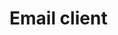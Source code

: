 # Email client

<div style="width:100%;height:100%;padding-bottom:6em;display:flex;justify-content:flex-end;">
  <p style="text-align: center;margin-top:auto;">By Augustinas Jokubauskas 2018</p>
</div>

---

## Document introduction

Email is considered as a medium that provides maximum reach for minimal investment and has served as an essential element of many marketing campaigns across all industries. Especially now, when more people than ever are getting access to internet. As developers we want the email clients to be easy and comfortable to use, but how do we do that?

### Solution

By using ethnomethodology and field work to observe paper mail handling workflow at home to get the insight of human behaviour in dealing with mail. Paper mail can differ from home to home, so we will be observing behaviours to determine, what functionality does our email client require. We will also be using the data collected by Richard Harper and his book "Inside the Smart Home"

---

## Informal requirements report

### The common approach to handling mail at home

Mail arrives at a delivery point

> Our client needs to have an entry point which the emails will be sent to. Always has to be one and all users should have access to it.

Mail is collected and placed to a shared space

> Our client needs a shared space which users have access to and can sort the mail that was directed to the house or to a specific user. Also directed mail can not be open by anyone else than the specified receiver, which means the system needs an authentication system

Mail is sorted and spam is gotten rid of

> Our client should be able to show visual queues for emails, so that obvious spam letter can be gotten rid of and mail can be sorted into relative groups based on importance. Users should also be able to assign letters to other users.

Mail is viewed by the receiver in private

> Our client should allow for separate user accounts which have unique identifications for storing emails, so that privacy is maintained.

---

Mail that does not require immediate action is placed somewhere where it can be dealt with later on

> Our client needs to be able to make reminders about mail and allow users to set dates when to be reminded of the mail

Mail that does not require to be dealt with is put away

> Our client should allow users to move email into long term storage, where it would not interfere with new incoming email

Mail that is unique (birthday, holiday, thank you cards etc. )

> Our client should allow users to create email storage groups for separating email.

---

### Findings by Richard Harper

Small scale survey has shown that women will share up to 57 per cent of the letters addressed to them (this includes all types of letters from personal to direct mail)

> Our client should allow to share email contents between users.

Parents will not only sift out what they believe their children should or should not receive; sometimes they will ensure that their children know that this is being done

> Our client should be able to handle priveleges and permissions, so that some users can view all of the email and send it out to other users

Sharing may be supported in a sequential process with e-mail,when for example, a mother and child take turns with a screen. Alternatively, email can be shared concurrently, with various members of the household having their own screens in various places.

> Our client should be accessible from multiple devices and be able to read different data in parallel.

Imagine a scenario where an organisation using paper-mail recognises that some types of information or product offering should be sent to the household, rather than to some particular person within a household.

> Our client should have a house address, which can accept all incomming mail, that then can be further spread out

---

### Additional improvements

The household can receive a lot of spam mail. And it needs to be dealth with

> Out system should allow users to tag mail senders as spam, so the mail can be filtered out

---

## Functional requirements of the system

| ID      |                                          Requirement                                           |
| ------- | :--------------------------------------------------------------------------------------------: |
| FREQ-1  |    System should have an entry point (email address) for all letters sent to house address     |
| FREQ-2  |                    All users should have access to systems collection point                    |
| FREQ-3  |          System should have a visual interface, where all emails should be displayed           |
| FREQ-4  | System should have user system, where people can register with their name,surname and password |
| FREQ-5  |                   System should only the recipients of the email to open it                    |
| FREQ-6  |                    System should allow users to assign email to other users                    |
| FREQ-7  |                 System should allow openning email that was sent to the house                  |
| FREQ-8  |                              System should allow to delete emails                              |
| FREQ-9  |                 System should allow to preview contents of email sent to house                 |
| FREQ-10 |                  System should should have a grouping system for house email                   |
| FREQ-10 |          System should should allow users to access their email from multiple devices          |
| FREQ-11 |                      System should be able to set reminders about emails                       |
| FREQ-12 |                        System should have long term storage for emails                         |
| FREQ-13 |                           System should have ability to group emails                           |
| FREQ-14 |                   System should allow users to share emails with other users                   |
| FREQ-15 |                            System should have a permissions system                             |
| FREQ-16 |       System should allow users to monitor incomming mail if they have right permissions       |
| FREQ-17 |                    System should allow multiple users to use system at once                    |

---

## Non-functional requirements of the system

| ID      |                                           Requirement                                            |
| ------- | :----------------------------------------------------------------------------------------------: |
| NFREQ-1 |     System must have one server that can handle incomming emails without loosing any of them     |
| NFREQ-2 |       System must host one authentication server that can store data of more than 7 users        |
| NFREQ-3 | System shall have a visual interface that users can interact with with no grater than 1s latency |
| NFREQ-4 |                         System must support more than 7 concurrent users                         |
| NFREQ-5 |   All incomming emails should take no longer than 5 minutes to appear on the visual interface    |
| NFREQ-6 |           System should be able to store long term store emails for at least 2 months            |
| NFREQ-7 |       System should be able to load back up after going down in no longer than 10 minutes        |

---

## System overview

![Alt Text](./images/sytem_context_diagram.png "Context diagram")

---

## Formal description of the system behaviour

![Alt Text](./images/System_activity_diagram.png "Activity diagram")

![Alt Text](./images/sequence_diag.png "Activity diagram")

---

## Examples of system usage

* A person living in a house receives an email, he loooks at the master email client to see that it just contains some spam for a local dealership, person deletes the email.

* A person living in a house receives an email, he finds out that it's a greeting from his aunt, he moves it to notice board, so everyone can see it.

* A person living in a house receives an email, he finds out that it's a personal phone bill, so he moves the email to his own account.
